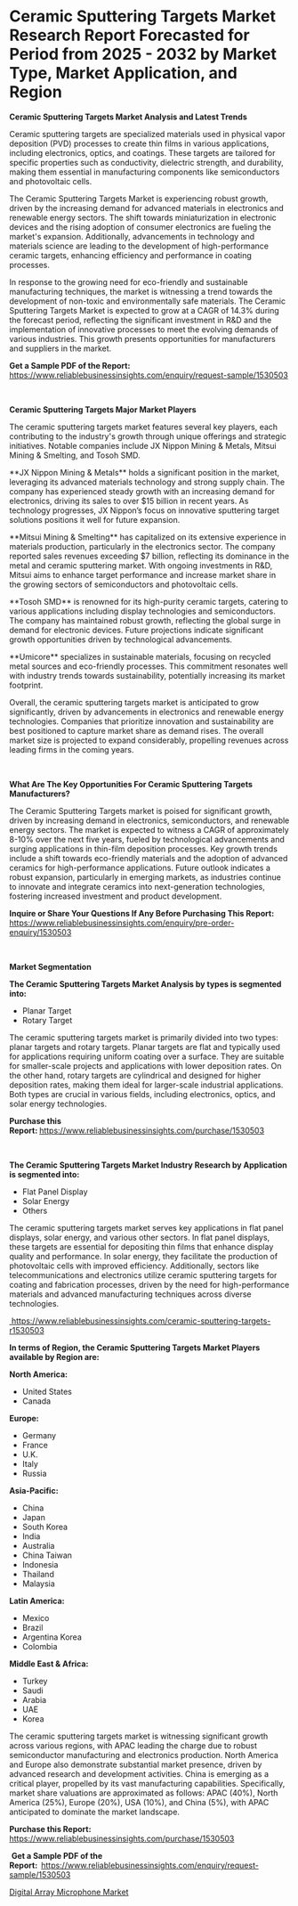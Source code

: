 <p><h1>Ceramic Sputtering Targets Market Research Report Forecasted for Period from 2025 -  2032 by Market Type, Market Application, and Region</h1></p><p><strong>Ceramic Sputtering Targets Market Analysis and Latest Trends</strong></p>
<p><p>Ceramic sputtering targets are specialized materials used in physical vapor deposition (PVD) processes to create thin films in various applications, including electronics, optics, and coatings. These targets are tailored for specific properties such as conductivity, dielectric strength, and durability, making them essential in manufacturing components like semiconductors and photovoltaic cells.</p><p>The Ceramic Sputtering Targets Market is experiencing robust growth, driven by the increasing demand for advanced materials in electronics and renewable energy sectors. The shift towards miniaturization in electronic devices and the rising adoption of consumer electronics are fueling the market's expansion. Additionally, advancements in technology and materials science are leading to the development of high-performance ceramic targets, enhancing efficiency and performance in coating processes.</p><p>In response to the growing need for eco-friendly and sustainable manufacturing techniques, the market is witnessing a trend towards the development of non-toxic and environmentally safe materials. The Ceramic Sputtering Targets Market is expected to grow at a CAGR of 14.3% during the forecast period, reflecting the significant investment in R&D and the implementation of innovative processes to meet the evolving demands of various industries. This growth presents opportunities for manufacturers and suppliers in the market.</p></p>
<p><strong>Get a Sample PDF of the Report:&nbsp;</strong> <a href="https://www.reliablebusinessinsights.com/enquiry/request-sample/1530503?utm_campaign=2099&utm_medium=2&utm_source=Github&utm_content=ia&utm_term=06042025&utm_id=ceramic-sputtering-targets">https://www.reliablebusinessinsights.com/enquiry/request-sample/1530503</a></p>
<p>&nbsp;</p>
<p><strong>Ceramic Sputtering Targets Major Market Players</strong></p>
<p><p>The ceramic sputtering targets market features several key players, each contributing to the industry's growth through unique offerings and strategic initiatives. Notable companies include JX Nippon Mining & Metals, Mitsui Mining & Smelting, and Tosoh SMD.</p><p>**JX Nippon Mining & Metals** holds a significant position in the market, leveraging its advanced materials technology and strong supply chain. The company has experienced steady growth with an increasing demand for electronics, driving its sales to over $15 billion in recent years. As technology progresses, JX Nippon’s focus on innovative sputtering target solutions positions it well for future expansion.</p><p>**Mitsui Mining & Smelting** has capitalized on its extensive experience in materials production, particularly in the electronics sector. The company reported sales revenues exceeding $7 billion, reflecting its dominance in the metal and ceramic sputtering market. With ongoing investments in R&D, Mitsui aims to enhance target performance and increase market share in the growing sectors of semiconductors and photovoltaic cells.</p><p>**Tosoh SMD** is renowned for its high-purity ceramic targets, catering to various applications including display technologies and semiconductors. The company has maintained robust growth, reflecting the global surge in demand for electronic devices. Future projections indicate significant growth opportunities driven by technological advancements.</p><p>**Umicore** specializes in sustainable materials, focusing on recycled metal sources and eco-friendly processes. This commitment resonates well with industry trends towards sustainability, potentially increasing its market footprint.</p><p>Overall, the ceramic sputtering targets market is anticipated to grow significantly, driven by advancements in electronics and renewable energy technologies. Companies that prioritize innovation and sustainability are best positioned to capture market share as demand rises. The overall market size is projected to expand considerably, propelling revenues across leading firms in the coming years.</p></p>
<p>&nbsp;</p>
<p><strong>What Are The Key Opportunities For Ceramic Sputtering Targets Manufacturers?</strong></p>
<p><p>The Ceramic Sputtering Targets market is poised for significant growth, driven by increasing demand in electronics, semiconductors, and renewable energy sectors. The market is expected to witness a CAGR of approximately 8-10% over the next five years, fueled by technological advancements and surging applications in thin-film deposition processes. Key growth trends include a shift towards eco-friendly materials and the adoption of advanced ceramics for high-performance applications. Future outlook indicates a robust expansion, particularly in emerging markets, as industries continue to innovate and integrate ceramics into next-generation technologies, fostering increased investment and product development.</p></p>
<p><strong>Inquire or Share Your Questions If Any Before Purchasing This Report:</strong> <a href="https://www.reliablebusinessinsights.com/enquiry/pre-order-enquiry/1530503?utm_campaign=2099&utm_medium=2&utm_source=Github&utm_content=ia&utm_term=06042025&utm_id=ceramic-sputtering-targets">https://www.reliablebusinessinsights.com/enquiry/pre-order-enquiry/1530503</a></p>
<p>&nbsp;</p>
<p><strong>Market Segmentation</strong></p>
<p><strong>The Ceramic Sputtering Targets Market Analysis by types is segmented into:</strong></p>
<p><ul><li>Planar Target</li><li>Rotary Target</li></ul></p>
<p><p>The ceramic sputtering targets market is primarily divided into two types: planar targets and rotary targets. Planar targets are flat and typically used for applications requiring uniform coating over a surface. They are suitable for smaller-scale projects and applications with lower deposition rates. On the other hand, rotary targets are cylindrical and designed for higher deposition rates, making them ideal for larger-scale industrial applications. Both types are crucial in various fields, including electronics, optics, and solar energy technologies.</p></p>
<p><strong>Purchase this Report:&nbsp;</strong><a href="https://www.reliablebusinessinsights.com/purchase/1530503?utm_campaign=2099&utm_medium=2&utm_source=Github&utm_content=ia&utm_term=06042025&utm_id=ceramic-sputtering-targets">https://www.reliablebusinessinsights.com/purchase/1530503</a></p>
<p>&nbsp;</p>
<p><strong>The Ceramic Sputtering Targets Market Industry Research by Application is segmented into:</strong></p>
<p><ul><li>Flat Panel Display</li><li>Solar Energy</li><li>Others</li></ul></p>
<p><p>The ceramic sputtering targets market serves key applications in flat panel displays, solar energy, and various other sectors. In flat panel displays, these targets are essential for depositing thin films that enhance display quality and performance. In solar energy, they facilitate the production of photovoltaic cells with improved efficiency. Additionally, sectors like telecommunications and electronics utilize ceramic sputtering targets for coating and fabrication processes, driven by the need for high-performance materials and advanced manufacturing techniques across diverse technologies.</p></p>
<p><a href="https://www.reliablebusinessinsights.com/ceramic-sputtering-targets-r1530503?utm_campaign=2099&utm_medium=2&utm_source=Github&utm_content=ia&utm_term=06042025&utm_id=ceramic-sputtering-targets">&nbsp;https://www.reliablebusinessinsights.com/ceramic-sputtering-targets-r1530503</a></p>
<p><strong>In terms of Region, the Ceramic Sputtering Targets Market Players available by Region are:</strong></p>
<p>
    <p> <strong> North America: </strong>
        <ul>
            <li>United States</li>
            <li>Canada</li>
        </ul>
        </p> 
    <p> <strong> Europe: </strong>
        <ul>
            <li>Germany</li>
            <li>France</li>
            <li>U.K.</li>
            <li>Italy</li>
            <li>Russia</li>
        </ul>
        </p> 
    <p> <strong> Asia-Pacific: </strong>
        <ul>
            <li>China</li>
            <li>Japan</li>
            <li>South Korea</li>
            <li>India</li>
            <li>Australia</li>
            <li>China Taiwan</li>
            <li>Indonesia</li>
            <li>Thailand</li>
            <li>Malaysia</li>
        </ul>
        </p> 
    <p> <strong> Latin America: </strong>
        <ul>
            <li>Mexico</li>
            <li>Brazil</li>
            <li>Argentina Korea</li>
            <li>Colombia</li>
        </ul>
        </p> 
    <p> <strong> Middle East & Africa: </strong>
        <ul>
            <li>Turkey</li>
            <li>Saudi</li>
            <li>Arabia</li>
            <li>UAE</li>
            <li>Korea</li>
        </ul>
    </p>
    </p>
<p><p>The ceramic sputtering targets market is witnessing significant growth across various regions, with APAC leading the charge due to robust semiconductor manufacturing and electronics production. North America and Europe also demonstrate substantial market presence, driven by advanced research and development activities. China is emerging as a critical player, propelled by its vast manufacturing capabilities. Specifically, market share valuations are approximated as follows: APAC (40%), North America (25%), Europe (20%), USA (10%), and China (5%), with APAC anticipated to dominate the market landscape.</p></p>
<p><strong>Purchase this Report: </strong><a href="https://www.reliablebusinessinsights.com/purchase/1530503?utm_campaign=2099&utm_medium=2&utm_source=Github&utm_content=ia&utm_term=06042025&utm_id=ceramic-sputtering-targets">https://www.reliablebusinessinsights.com/purchase/1530503</a></p>
<p>&nbsp;<strong>Get a Sample PDF of the Report:&nbsp;&nbsp;</strong><a href="https://www.reliablebusinessinsights.com/enquiry/request-sample/1530503?utm_campaign=2099&utm_medium=2&utm_source=Github&utm_content=ia&utm_term=06042025&utm_id=ceramic-sputtering-targets">https://www.reliablebusinessinsights.com/enquiry/request-sample/1530503</a></p>
<p><strong></strong></p>
<p><p><a href="https://github.com/NargisHussain432/Market-Research-Report-List-2/blob/main/digital-array-microphone-market.md?utm_campaign=2099&utm_medium=2&utm_source=Github&utm_content=ia&utm_term=06042025&utm_id=ceramic-sputtering-targets">Digital Array Microphone Market</a></p></p>
